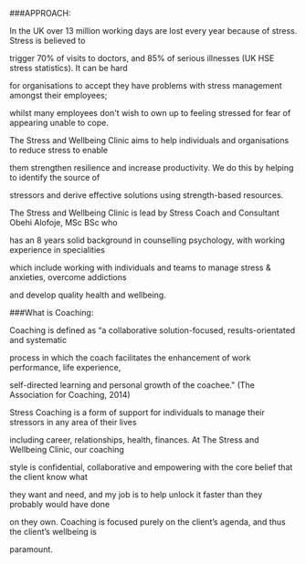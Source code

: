 ###APPROACH:

In the UK over 13 million working days are lost every year because of stress. Stress is believed to

trigger 70% of visits to doctors, and 85% of serious illnesses (UK HSE stress statistics). It can be hard

for organisations to accept they have problems with stress management amongst their employees;

whilst many employees don't wish to own up to feeling stressed for fear of appearing unable to cope.

The Stress and Wellbeing Clinic aims to help individuals and organisations to reduce stress to enable

them strengthen resilience and increase productivity. We do this by helping to identify the source of

stressors and derive effective solutions using strength-based resources.

The Stress and Wellbeing Clinic is lead by Stress Coach and Consultant Obehi Alofoje, MSc BSc who

has an 8 years solid background in counselling psychology, with working experience in specialities

which include working with individuals and teams to manage stress & anxieties, overcome addictions

and develop quality health and wellbeing.


###What is Coaching:

Coaching is defined as “a collaborative solution-focused, results-orientated and systematic

process in which the coach facilitates the enhancement of work performance, life experience,

self-directed learning and personal growth of the coachee." (The Association for Coaching, 2014)

Stress Coaching is a form of support for individuals to manage their stressors in any area of their lives

including career, relationships, health, finances. At The Stress and Wellbeing Clinic, our coaching

style is confidential, collaborative and empowering with the core belief that the client know what

they want and need, and my job is to help unlock it faster than they probably would have done

on they own. Coaching is focused purely on the client’s agenda, and thus the client’s wellbeing is

paramount.
